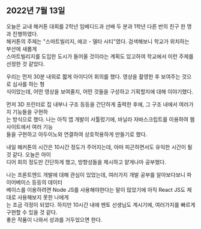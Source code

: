 ## **2022년 7월 13일**

오늘은 교내 해커톤 대회를 2학년 임베디드과 선배 두 분과 1학년 다른 반의 친구 한 명과 진행하였다.  
해커톤의 주제는 "스마트빌리지, 에코 - 델타 시티"였다. 검색해보니 학교가 위치하는 부산에 새롭게  
스마트빌리지를 도입한 도시가 들어올 것이라는 계획도 있고하여 학교에서 이런 주제를 선정한 것 같았다.  

우리는 먼저 30분 내외로 짧게 아이디어 회의를 했다. 영상을 촬영한 후 보여주는 것으로 심사를 하는 형  
식이었는데, 어떤 영상을 보여줄지, 어떤 것들을 구성하고 기획할지에 대해 이야기했다.  

먼저 3D 프린터로 집 내부나 구조 등등을 간단하게 출력한 후에, 그 구조 내에서 여러가지 기능들을 구현하  
는 방식으로 했다. 나는 아직 앱 개발이 서툴렀기에, 바닐라 자바스크립트를 이용하여 웹사이트에서 여러 기능  
들을 구현하고 아두이노와 연결하여 상호작용하게 만들기로 했다.  

내일 해커톤의 시간은 10시간 정도가 주어지는데, 아마 피곤하면서도 유익한 시간이 될 것 같다. 오늘은 아이  
디어 회의 정도만 간단하게 했고, 방향성들을 제시하고 얕게나마 공부했다.  

나는 프론트엔드 개발에 대해 관심이 있었는데, 여러가지 개발 공부를 알아보다보니 파이어베이스 등등의 데이터  
베이스를 이용하려면 Node JS를 사용해야한다는 말이 많았기에 아직 React JS도 제대로 사용해보지 못한 나에게  
는 조금 걱정이 되었다. 하지만 10시간 내에 멘토 선생님도 계시기에, 여러가지를 빠르게 구현할 수 있을 것 같다.  
좋은 작품이 나와서 성과를 거두었으면 한다.